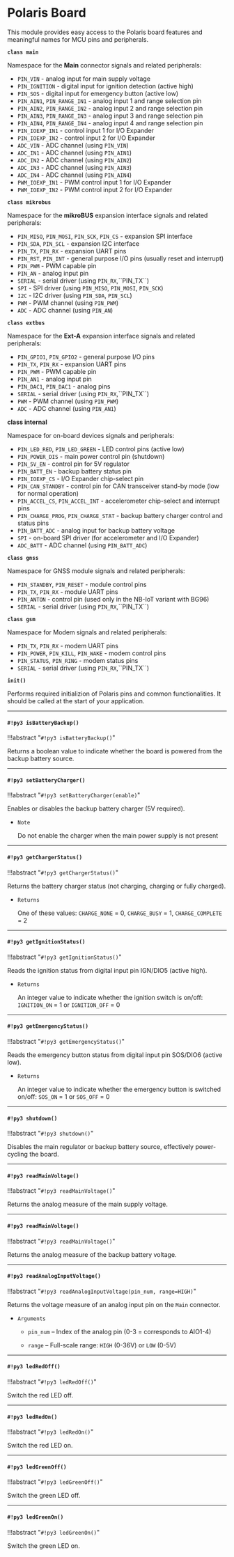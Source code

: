 # Polaris Board

This module provides easy access to the Polaris board features and meaningful names for MCU pins and peripherals.

**`class main`**

Namespace for the **Main** connector signals and related peripherals:


* `PIN_VIN` - analog input for main supply voltage
* `PIN_IGNITION` - digital input for ignition detection (active high)
* `PIN_SOS` - digital input for emergency button (active low)
* `PIN_AIN1`, `PIN_RANGE_IN1` - analog input 1 and range selection pin
* `PIN_AIN2`, `PIN_RANGE_IN2` - analog input 2 and range selection pin
* `PIN_AIN3`, `PIN_RANGE_IN3` - analog input 3 and range selection pin
* `PIN_AIN4`, `PIN_RANGE_IN4` - analog input 4 and range selection pin
* `PIN_IOEXP_IN1` - control input 1 for I/O Expander
* `PIN_IOEXP_IN2` - control input 2 for I/O Expander
* `ADC_VIN` - ADC channel (using `PIN_VIN`)
* `ADC_IN1` - ADC channel (using `PIN_AIN1`)
* `ADC_IN2` - ADC channel (using `PIN_AIN2`)
* `ADC_IN3` - ADC channel (using `PIN_AIN3`)
* `ADC_IN4` - ADC channel (using `PIN_AIN4`)
* `PWM_IOEXP_IN1` - PWM control input 1 for I/O Expander
* `PWM_IOEXP_IN2` - PWM control input 2 for I/O Expander
 
**`class mikrobus`**

Namespace for the **mikroBUS** expansion interface signals and related peripherals:


* `PIN_MISO`, `PIN_MOSI`, `PIN_SCK`, `PIN_CS` - expansion SPI interface
* `PIN_SDA`, `PIN_SCL` - expansion I2C interface
* `PIN_TX`, `PIN_RX` - expansion UART pins
* `PIN_RST`, `PIN_INT` - general purpose I/O pins (usually reset and interrupt)
* `PIN_PWM` - PWM capable pin
* `PIN_AN` - analog input pin
* `SERIAL` - serial driver (using `PIN_RX`,\`\`PIN_TX\`\`)
* `SPI` - SPI driver (using `PIN_MISO`, `PIN_MOSI`, `PIN_SCK`)
* `I2C` - I2C driver (using `PIN_SDA`, `PIN_SCL`)
* `PWM` - PWM channel (using `PIN_PWM`)
* `ADC` - ADC channel (using `PIN_AN`)


**`class extbus`**

Namespace for the **Ext-A** expansion interface signals and related peripherals:

* `PIN_GPIO1`, `PIN_GPIO2` - general purpose I/O pins
* `PIN_TX`, `PIN_RX` - expansion UART pins
* `PIN_PWM` - PWM capable pin
* `PIN_AN1` - analog input pin
* `PIN_DAC1`, `PIN_DAC1` - analog pins
* `SERIAL` - serial driver (using `PIN_RX`,\`\`PIN_TX\`\`)
* `PWM` - PWM channel (using `PIN_PWM`)
* `ADC` - ADC channel (using `PIN_AN1`)


**class internal**

Namespace for on-board devices signals and peripherals:


* `PIN_LED_RED`, `PIN_LED_GREEN` - LED control pins (active low)
* `PIN_POWER_DIS` - main power control pin (shutdown)
* `PIN_5V_EN` - control pin for 5V regulator
* `PIN_BATT_EN` - backup battery status pin
* `PIN_IOEXP_CS` - I/O Expander chip-select pin
* `PIN_CAN_STANDBY` - control pin for CAN transceiver stand-by mode (low for normal operation)
* `PIN_ACCEL_CS`, `PIN_ACCEL_INT` - accelerometer chip-select and interrupt pins
* `PIN_CHARGE_PROG`, `PIN_CHARGE_STAT` - backup battery charger control and status pins
* `PIN_BATT_ADC` - analog input for backup battery voltage
* `SPI` - on-board SPI driver (for accelerometer and I/O Expander)
* `ADC_BATT` - ADC channel (using `PIN_BATT_ADC`)


**`class gnss`**

Namespace for GNSS module signals and related peripherals:


* `PIN_STANDBY`, `PIN_RESET` - module control pins
* `PIN_TX`, `PIN_RX` - module UART pins
* `PIN_ANTON` - control pin (used only in the NB-IoT variant with BG96)
* `SERIAL` - serial driver (using `PIN_RX`,\`\`PIN_TX\`\`)


**`class gsm`**

Namespace for Modem signals and related peripherals:


* `PIN_TX`, `PIN_RX` - modem UART pins
* `PIN_POWER`, `PIN_KILL`, `PIN_WAKE` - modem control pins
* `PIN_STATUS`, `PIN_RING` - modem status pins
* `SERIAL` - serial driver (using `PIN_RX`,\`\`PIN_TX\`\`)

**`init()`**

Performs required initializion of Polaris pins and common functionalities.
It should be called at the start of your application.


---
#### `#!py3 isBatteryBackup()`

!!!abstract "`#!py3 isBatteryBackup()`"

Returns a boolean value to indicate whether the board is powered from the backup battery source.


---
#### `#!py3 setBatteryCharger()`

!!!abstract "`#!py3 setBatteryCharger(enable)`"

Enables or disables the backup battery charger (5V required).


* ```Note```

    Do not enable the charger when the main power supply is not present



---
#### `#!py3 getChargerStatus()`

!!!abstract "`#!py3 getChargerStatus()`"

Returns the battery charger status (not charging, charging or fully charged).


* ```Returns```

    One of these values: `CHARGE_NONE` = 0, `CHARGE_BUSY` = 1, `CHARGE_COMPLETE` = 2



---
#### `#!py3 getIgnitionStatus()`

!!!abstract "`#!py3 getIgnitionStatus()`"

Reads the ignition status from digital input pin IGN/DIO5 (active high).


* ```Returns```

    An integer value to indicate whether the ignition switch is on/off: `IGNITION_ON` = 1 or `IGNITION_OFF` = 0



---
#### `#!py3 getEmergencyStatus()`

!!!abstract "`#!py3 getEmergencyStatus()`"

Reads the emergency button status from digital input pin SOS/DIO6 (active low).


* ```Returns```

    An integer value to indicate whether the emergency button is switched on/off: `SOS_ON` = 1 or `SOS_OFF` = 0



---
#### `#!py3 shutdown()`

!!!abstract "`#!py3 shutdown()`"

Disables the main regulator or backup battery source, effectively power-cycling the board.


---
#### `#!py3 readMainVoltage()`

!!!abstract "`#!py3 readMainVoltage()`"

Returns the analog measure of the main supply voltage.


---
#### `#!py3 readMainVoltage()`

!!!abstract "`#!py3 readMainVoltage()`"

Returns the analog measure of the backup battery voltage.


---
#### `#!py3 readAnalogInputVoltage()`

!!!abstract "`#!py3 readAnalogInputVoltage(pin_num, range=HIGH)`"

Returns the voltage measure of an analog input pin on the ```Main``` connector.


* ```Arguments```

    
    * ```pin_num``` – Index of the analog pin (0-3 = corresponds to AIO1-4)


    * ```range``` – Full-scale range: ```HIGH``` (0-36V) or ```LOW``` (0-5V)



---
#### `#!py3 ledRedOff()`

!!!abstract "`#!py3 ledRedOff()`"

Switch the red LED off.


---
#### `#!py3 ledRedOn()`

!!!abstract "`#!py3 ledRedOn()`"

Switch the red LED on.


---
#### `#!py3 ledGreenOff()`

!!!abstract "`#!py3 ledGreenOff()`"

Switch the green LED off.


---
#### `#!py3 ledGreenOn()`

!!!abstract "`#!py3 ledGreenOn()`"

Switch the green LED on.
<!--stackedit_data:
eyJoaXN0b3J5IjpbMTU0MjUyNTI1OF19
-->